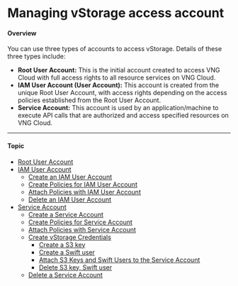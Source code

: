 # Managing vStorage access account

#### Overview <a href="#managingvstorageaccessaccount-overview" id="managingvstorageaccessaccount-overview"></a>

You can use three types of accounts to access vStorage. Details of these three types include:

* **Root User Account:** This is the initial account created to access VNG Cloud with full access rights to all resource services on VNG Cloud.
* **IAM User Account (User Account):** This account is created from the unique Root User Account, with access rights depending on the access policies established from the Root User Account.
* **Service Account:** This account is used by an application/machine to execute API calls that are authorized and access specified resources on VNG Cloud.

***

#### Topic <a href="#managingvstorageaccessaccount-topic" id="managingvstorageaccessaccount-topic"></a>

* [Root User Account](https://docs-admin.vngcloud.vn/display/VSEN/Root+User+Account?src=contextnavpagetreemode)
* [IAM User Account](https://docs-admin.vngcloud.vn/display/VSEN/IAM+User+Account?src=contextnavpagetreemode)
  * [Create an IAM User Account](https://docs-admin.vngcloud.vn/display/VSEN/Create+an+IAM+User+Account?src=contextnavpagetreemode)
  * [Create Policies for IAM User Account](https://docs-admin.vngcloud.vn/display/VSEN/Create+Policies+for+IAM+User+Account?src=contextnavpagetreemode)
  * [Attach Policies with IAM User Account](https://docs-admin.vngcloud.vn/display/VSEN/Attach+Policies+with+IAM+User+Account?src=contextnavpagetreemode)
  * [Delete an IAM User Account](https://docs-admin.vngcloud.vn/display/VSEN/Delete+an+IAM+User+Account?src=contextnavpagetreemode)
* [Service Account](https://docs-admin.vngcloud.vn/display/VSEN/Service+Account?src=contextnavpagetreemode)
  * [Create a Service Account](https://docs-admin.vngcloud.vn/display/VSEN/Create+a+Service+Account?src=contextnavpagetreemode)
  * [Create Policies for Service Account](https://docs-admin.vngcloud.vn/display/VSEN/Create+Policies+for+Service+Account?src=contextnavpagetreemode)
  * [Attach Policies with Service Account](https://docs-admin.vngcloud.vn/display/VSEN/Attach+Policies+with+Service+Account?src=contextnavpagetreemode)
  * [Create vStorage Credentials](https://docs-admin.vngcloud.vn/display/VSEN/Create+vStorage+Credentials?src=contextnavpagetreemode)
    * [Create a S3 key](https://docs-admin.vngcloud.vn/display/VSEN/Create+a+S3+key?src=contextnavpagetreemode)
    * [Create a Swift user](https://docs-admin.vngcloud.vn/display/VSEN/Create+a+Swift+user?src=contextnavpagetreemode)
    * [Attach S3 Keys and Swift Users to the Service Account](https://docs-admin.vngcloud.vn/display/VSEN/Attach+S3+Keys+and+Swift+Users+to+the+Service+Account?src=contextnavpagetreemode)
    * [Delete S3 key, Swift user](https://docs-admin.vngcloud.vn/display/VSEN/Delete+S3+key%2C+Swift+user?src=contextnavpagetreemode)
  * [Delete a Service Account](https://docs-admin.vngcloud.vn/display/VSEN/Delete+a+Service+Account?src=contextnavpagetreemode)
